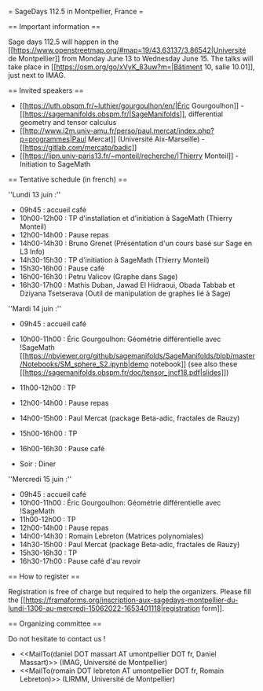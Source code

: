 = SageDays 112.5 in Montpellier, France =

== Important information ==

Sage days 112.5 will happen in the [[https://www.openstreetmap.org/#map=19/43.63137/3.86542|Université de Montpellier]] from Monday June 13 to Wednesday June 15. The talks will take place in [[https://osm.org/go/xVyK_83uw?m=|Bâtiment 10, salle 10.01]], just next to IMAG.

== Invited speakers ==

 * [[https://luth.obspm.fr/~luthier/gourgoulhon/en/|Éric Gourgoulhon]] - [[https://sagemanifolds.obspm.fr/|SageManifolds]], differential geometry and tensor calculus
 * [[http://www.i2m.univ-amu.fr/perso/paul.mercat/index.php?p=programmes|Paul Mercat]] (Université Aix-Marseille) - [[https://gitlab.com/mercatp/badic]]
 * [[https://lipn.univ-paris13.fr/~monteil/recherche/|Thierry Monteil]] - Initiation to SageMath


== Tentative schedule (in french) ==

''Lundi 13 juin :''
 * 09h45       : accueil café
 * 10h00-12h00 : TP d'installation et d'initiation à SageMath (Thierry Monteil)
 * 12h00-14h00 : Pause repas
 * 14h00-14h30 : Bruno Grenet (Présentation d'un cours basé sur Sage en L3 Info)
 * 14h30-15h30 : TP d'initiation à SageMath (Thierry Monteil)
 * 15h30-16h00 : Pause café
 * 16h00-16h30 : Petru Valicov (Graphe dans Sage)
 * 16h30-17h00 : Mathis Duban, Jawad El Hidraoui, Obada Tabbab et Dziyana Tsetserava (Outil de manipulation de graphes lié à Sage)


''Mardi 14 juin :''
 * 09h45       : accueil café
 * 10h00-11h00 : Éric Gourgoulhon: Géométrie différentielle avec !SageMath [[https://nbviewer.org/github/sagemanifolds/SageManifolds/blob/master/Notebooks/SM_sphere_S2.ipynb|demo notebook]] (see also these [[https://sagemanifolds.obspm.fr/doc/tensor_jncf18.pdf|slides]])
 * 11h00-12h00 : TP
 * 12h00-14h00 : Pause repas
 * 14h00-15h00 : Paul Mercat (package Beta-adic, fractales de Rauzy)
 * 15h00-16h00 : TP
 * 16h00-16h30 : Pause café

 * Soir : Diner

''Mercredi 15 juin :''
 * 09h45       : accueil café
 * 10h00-11h00 : Éric Gourgoulhon: Géométrie différentielle avec !SageMath
 * 11h00-12h00 : TP
 * 12h00-14h00 : Pause repas
 * 14h00-14h30 : Romain Lebreton (Matrices polynomiales)
 * 14h30-15h00 : Paul Mercat (package Beta-adic, fractales de Rauzy)
 * 15h30-16h30 : TP
 * 16h30-17h00 : Pause café d'au revoir


== How to register ==

Registration is free of charge but required to help the organizers. Please fill the [[https://framaforms.org/inscription-aux-sagedays-montpellier-du-lundi-1306-au-mercredi-15062022-1653401118|registration form]].

== Organizing committee ==

Do not hesitate to contact us !

 * <<MailTo(daniel DOT massart AT umontpellier DOT fr, Daniel Massart)>> (IMAG, Université de Montpellier)
 * <<MailTo(romain DOT lebreton AT umontpellier DOT fr, Romain Lebreton)>> (LIRMM, Université de Montpellier)
